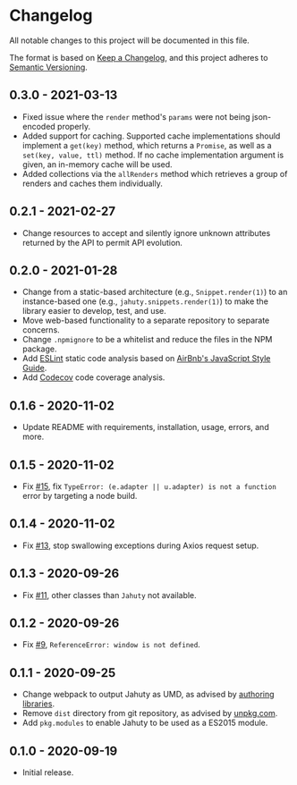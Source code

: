 # Changelog
All notable changes to this project will be documented in this file.

The format is based on [Keep a Changelog](https://keepachangelog.com/en/1.0.0/),
and this project adheres to [Semantic Versioning](https://semver.org/spec/v2.0.0.html).

## 0.3.0 - 2021-03-13

- Fixed issue where the `render` method's `params` were not being json-encoded properly.
- Added support for caching. Supported cache implementations should implement a `get(key)` method, which returns a `Promise`, as well as a `set(key, value, ttl)` method. If no cache implementation argument is given, an in-memory cache will be used.
- Added collections via the `allRenders` method which retrieves a group of renders and caches them individually.

## 0.2.1 - 2021-02-27

- Change resources to accept and silently ignore unknown attributes returned by the API to permit API evolution.

## 0.2.0 - 2021-01-28

* Change from a static-based architecture (e.g., `Snippet.render(1)`) to an instance-based one (e.g., `jahuty.snippets.render(1)`) to make the library easier to develop, test, and use.
* Move web-based functionality to a separate repository to separate concerns.
* Change `.npmignore` to be a whitelist and reduce the files in the NPM package.
* Add [ESLint](https://eslint.org) static code analysis based on [AirBnb's JavaScript Style Guide](https://github.com/airbnb/javascript#table-of-contents).
* Add [Codecov](https://codecov.io/gh/jahuty/jahuty-node) code coverage analysis.

## 0.1.6 - 2020-11-02

* Update README with requirements, installation, usage, errors, and more.

## 0.1.5 - 2020-11-02

* Fix [#15](https://github.com/jahuty/jahuty-node/issues/15), fix `TypeError: (e.adapter || u.adapter) is not a function` error by targeting a node build.

## 0.1.4 - 2020-11-02

* Fix [#13](https://github.com/jahuty/jahuty-node/issues/13), stop swallowing exceptions during Axios request setup.

## 0.1.3 - 2020-09-26

* Fix [#11](https://github.com/jahuty/jahuty-node/issues/11), other classes than `Jahuty` not available.

## 0.1.2 - 2020-09-26

* Fix [#9](https://github.com/jahuty/jahuty-node/issues/9), `ReferenceError: window is not defined`.

## 0.1.1 - 2020-09-25

* Change webpack to output Jahuty as UMD, as advised by [authoring libraries](https://webpack.js.org/guides/author-libraries/#expose-the-library).
* Remove `dist` directory from git repository, as advised by [unpkg.com](https://unpkg.com).
* Add `pkg.modules` to enable Jahuty to be used as a ES2015 module.

## 0.1.0 - 2020-09-19

* Initial release.
